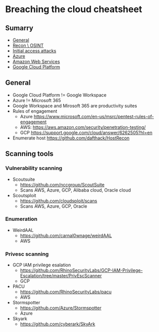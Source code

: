 # Breaching the cloud cheatsheet
## Sumarry
* [General](#General)
* [Recon \ OSINT](recon.md)
* [Initial access attacks](initial-access-attacks.md)
* [Azure](Azure\readme.md)
* [Amazon Web Services](AWS\readme.md)
* [Google Cloud Platform](GCB\readme.md)

## General
- Google Cloud Platform != Google Workspace
- Azure != Microsoft 365
- Google Workspace and Mirosoft 365 are productivity suites
- Rules of engagement 
  - Azure https://www.microsoft.com/en-us/msrc/pentest-rules-of-engagement
  - AWS: https://aws.amazon.com/security/penetration-testing/
  - GCP  https://support.google.com/cloud/answer/6262505?hl=en
- Enumerate host https://github.com/dafthack/HostRecon

## Scanning tools
### Vulnerability scanning
- Scoutsuite
  - https://github.com/nccgroup/ScoutSuite
  - Scans AWS, Azure, GCP, Alibaba cloud, Oracle cloud
- Scoutsploit
  - https://github.com/cloudsploit/scans
  - Scans AWS, Azure, GCP, Oracle

### Enumeration
- WeirdAAL
  - https://github.com/carnal0wnage/weirdAAL
  - AWS

### Privesc scanning
- GCP IAM privilege esalation
  - https://github.com/RhinoSecurityLabs/GCP-IAM-Privilege-Escalation/tree/master/PrivEscScanner
  - GCP
- PACU
  - https://github.com/RhinoSecurityLabs/pacu
  - AWS 
- Stormspotter
  - https://github.com/Azure/Stormspotter
  - Azure
- Skyark
  - https://github.com/cyberark/SkyArk
